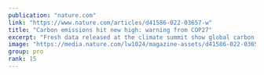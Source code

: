 ```yaml
---
publication: "nature.com"
link: "https://www.nature.com/articles/d41586-022-03657-w"
title: "Carbon emissions hit new high: warning from COP27"
excerpt: "Fresh data released at the climate summit show global carbon dioxide emissions from fossil fuels are soaring despite energy crisis."
image: "https://media.nature.com/lw1024/magazine-assets/d41586-022-03657-w/d41586-022-03657-w_23688624.jpg"
group: pro
rank: 15
---
```

